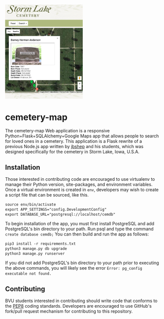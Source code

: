 <img src="static/images/samples/app-sample.png" width="50%">

cemetery-map
============
The cemetery-map Web application is a responsive Python+Flask+SQLAlchemy+Google
Maps app that allows people to search for loved ones in a cemetery.  This
application is a Flask rewrite of a previous Node.js app written by
[jbshep](http://github.com/jbshep) and his students, which was designed
specifically for the cemetery in Storm Lake, Iowa, U.S.A.

## Installation

Those interested in contributing code are encouraged to use virtualenv to
manage their Python version, site-packages, and environment variables.  Once a
virtual environment is created in `env`, developers may wish to create a script
file that can be sourced, like this.

```console
source env/bin/activate
export APP_SETTINGS="config.DevelopmentConfig"
export DATABASE_URL="postgresql://localhost/cemdb"
```

To begin installation of the app, you must first install PostgreSQL and add
PostgreSQL's bin directory to your path.  Run psql and type the command `create
database cemdb;`  You can then build and run the app as follows:
```console
pip3 install -r requirements.txt
python3 manage.py db upgrade
python3 manage.py runserver
```
If you did not add PostgreSQL's bin directory to your path prior to executing
the above commands, you will likely see the error `Error: pg_config executable
not found.`

## Contributing

BVU students interested in contributing should write code that conforms to the
[PEP8](https://www.python.org/dev/peps/pep-0008/) coding standards.  Developers are encouraged to use GitHub's fork/pull request mechanism for contributing to this repository.
